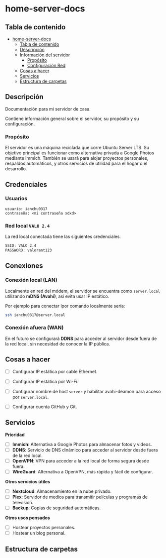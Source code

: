 # home-server-docs

## Tabla de contenido
<!-- TOC -->

- [home-server-docs](#home-server-docs)
    - [Tabla de contenido](#tabla-de-contenido)
    - [Descripción](#descripci%C3%B3n)
    - [Información del servidor](#informaci%C3%B3n-del-servidor)
        - [Propósito](#prop%C3%B3sito)
        - [Configuración Red](#configuraci%C3%B3n-red)
    - [Cosas a hacer](#cosas-a-hacer)
    - [Servicios](#servicios)
    - [Estructura de carpetas](#estructura-de-carpetas)

<!-- /TOC -->



## Descripción 

Documentación para mi servidor de casa. 

Contiene información general sobre el servidor, su propósito y su configuración.

### Propósito
El servidor es una máquina reciclada que corre Ubuntu Server LTS. Su objetivo principal es funcionar como alternativa privada a Google Photos mediante Immich. También se usará para alojar proyectos personales, respaldos automáticos, y otros servicios de utilidad para el hogar o el desarrollo.


## Credenciales
### Usuarios
```
usuario: ianchu0317
contraseña: <mi contraseña xdxd>
```

### Red local `VALO 2.4`
La red local conectada tiene las siguientes credenciales.
```bash
SSID: VALO 2.4
PASSWORD: valorant123
```

## Conexiones
### Conexión local (LAN)
Localmente en red del módem, el servidor se encuentra como `server.local` utilizando **mDNS (Avahi)**, así evita usar IP estático.

Por ejemplo para conectar lpor comando localmente sería:
```bash
ssh ianchu0317@server.local
``` 

### Conexión afuera (WAN)

En el futuro se configurará **DDNS** para acceder al servidor desde fuera de la red local, sin necesidad de conocer la IP pública.


## Cosas a hacer
- [ ] Configurar IP estática por cable Ethernet.
- [ ] Configurar IP estática por Wi-Fi.
- [ ] Configurar nombre de host `server` y habilitar avahi-deamon para acceso por `server.local`.
- [ ] Configurar cuenta GitHub y Git.


## Servicios
**Prioridad**
- [ ] **Immich**: Alternativa a Google Photos para almacenar fotos y videos.
- [ ] **DDNS**: Servicio de DNS dinámico para acceder al servidor desde fuera de la red local.
- [ ] **OpenVPN**: VPN para acceder a la red local de forma segura desde fuera.
- [ ] **WireGuard**: Alternativa a OpenVPN, más rápida y fácil de configurar.

**Otros servicios útiles**
- [ ] **Nextcloud**: Almacenamiento en la nube privado.
- [ ] **Plex**: Servidor de medios para transmitir películas y programas de televisión.
- [ ] **Backup**: Copias de seguridad automáticas.

**Otros usos pensados**
- [ ] Hostear proyectos personales.
- [ ] Hostear un blog personal.

## Estructura de carpetas
